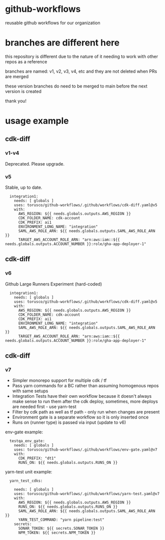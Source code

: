 # github-workflows

reusable github workflows for our organization

# branches are different here

this repository is different due to the nature of it needing to work with other repos as a reference

branches are named: v1, v2, v3, v4, etc and they are not deleted when PRs are merged

these version branches do need to be merged to main before the next version is created

thank you!

# usage example

## cdk-diff

### v1-v4

Deprecated.  Please upgrade.

### v5

Stable, up to date.

```
  integration1:
    needs: [ globals ]
    uses: torusco/github-workflows/.github/workflows/cdk-diff.yaml@v5
    with:
      AWS_REGION: ${{ needs.globals.outputs.AWS_REGION }}
      CDK_FOLDER_NAME: cdk-account
      CDK_PREFIX: ai1
      ENVIRONMENT_LONG_NAME: "integration"
      SAML_AWS_ROLE_ARN: ${{ needs.globals.outputs.SAML_AWS_ROLE_ARN }}
      TARGET_AWS_ACCOUNT_ROLE_ARN: "arn:aws:iam::${{ needs.globals.outputs.ACCOUNT_NUMBER }}:role/gha-app-deployer-1"
```
## cdk-diff

### v6

Github Large Runners Experiment (hard-coded)

```
  integration1:
    needs: [ globals ]
    uses: torusco/github-workflows/.github/workflows/cdk-diff.yaml@v5
    with:
      AWS_REGION: ${{ needs.globals.outputs.AWS_REGION }}
      CDK_FOLDER_NAME: cdk-account
      CDK_PREFIX: ai1
      ENVIRONMENT_LONG_NAME: "integration"
      SAML_AWS_ROLE_ARN: ${{ needs.globals.outputs.SAML_AWS_ROLE_ARN }}
      TARGET_AWS_ACCOUNT_ROLE_ARN: "arn:aws:iam::${{ needs.globals.outputs.ACCOUNT_NUMBER }}:role/gha-app-deployer-1"
```

## cdk-diff

### v7

* Simpler monorepo support for multiple cdk / tf 
* Pass yarn commands for a BC rather than assuming homogenous repos with same setups
* Integration Tests have their own workflow because it doesn't always make sense to run them after the cdk deploy, sometimes, more deploys are needed first - use yarn-test
* Filter by cdk path as well as tf path - only run when changes are present
* Environment gate is a separate workflow so it is only inserted once
* Runs on (runner type) is passed via input (update to v6)

env-gate example:
```
  testqa_env_gate:
    needs: [ globals ]
    uses: torusco/github-workflows/.github/workflows/env-gate.yaml@v7
    with:
      CDK_PREFIX: "dt1"
      RUNS_ON: ${{ needs.globals.outputs.RUNS_ON }}

```

yarn-test unit example:
```
  yarn_test_cdks:

    needs: [ globals ]
    uses: torusco/github-workflows/.github/workflows/yarn-test.yaml@v7
    with:
      AWS_REGION: ${{ needs.globals.outputs.AWS_REGION }}
      RUNS_ON: ${{ needs.globals.outputs.RUNS_ON }}
      SAML_AWS_ROLE_ARN: ${{ needs.globals.outputs.SAML_AWS_ROLE_ARN }}
      YARN_TEST_COMMAND: "yarn pipeline:test"
    secrets:
      SONAR_TOKEN: ${{ secrets.SONAR_TOKEN }}
      NPM_TOKEN: ${{ secrets.NPM_TOKEN }}
```
